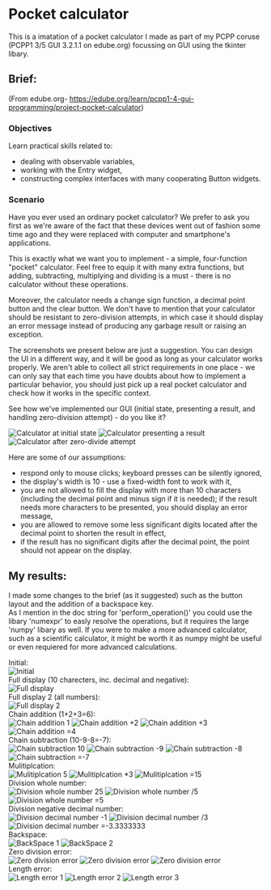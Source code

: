 # Pocket calculator
This is a imatation of a pocket calculator I made as part of my PCPP coruse (PCPP1 3/5 GUI 3.2.1.1 on edube.org) focussing on GUI using the tkinter libary.

## Brief:
(From edube.org- https://edube.org/learn/pcpp1-4-gui-programming/project-pocket-calculator)
### Objectives
Learn practical skills related to:

- dealing with observable variables,
- working with the Entry widget,
- constructing complex interfaces with many cooperating Button widgets.

### Scenario
Have you ever used an ordinary pocket calculator? We prefer to ask you first as we're aware of the fact that these devices went out of fashion some time ago and they were replaced with computer and smartphone's applications.

This is exactly what we want you to implement - a simple, four-function "pocket" calculator. Feel free to equip it with many extra functions, but adding, subtracting, multiplying and dividing is a must - there is no calculator without these operations.

Moreover, the calculator needs a change sign function, a decimal point button and the clear button. We don't have to mention that your calculator should be resistant to zero-division attempts, in which case it should display an error message instead of producing any garbage result or raising an exception.

The screenshots we present below are just a suggestion. You can design the UI in a different way, and it will be good as long as your calculator works properly. We aren't able to collect all strict requirements in one place - we can only say that each time you have doubts about how to implement a particular behavior, you should just pick up a real pocket calculator and check how it works in the specific context.

See how we've implemented our GUI (initial state, presenting a result, and handling zero-division attempt) - do you like it?

![Calculator at initial state](./images/intended_initial.png) 
![Calculator presenting a result](./images/intended_result.png) 
![Calculator after zero-divide attempt](./images/intended_error.png)

Here are some of our assumptions:

- respond only to mouse clicks; keyboard presses can be silently ignored,
- the display's width is 10 - use a fixed-width font to work with it,
- you are not allowed to fill the display with more than 10 characters (including the decimal point and minus sign if it is needed); if the result needs more characters to be presented, you should display an error message,
- you are allowed to remove some less significant digits located after the decimal point to shorten the result in effect,
- if the result has no significant digits after the decimal point, the point should not appear on the display.

## My results:  
I made some changes to the brief (as it suggested) such as the button layout and the addition of a backspace key.  
As I mention in the doc string for 'perform_operation()' you could use the libary 'numexpr' to easly resolve the operations, but it requires the large 'numpy' libary as well. If you were to make a more advanced calculator, such as a scientific calculator, it might be worth it as numpy might be useful or even requiered for more advanced calculations.  

Initial:  
![Initial](./images/initial.png)  
Full display (10 charecters, inc. decimal and negative):  
![Full display](./images/full_display.png)  
Full display 2 (all numbers):  
![Full display 2](./images/full_display_nums.png)  
Chain addition (1+2+3=6):  
![Chain addition 1](./images/chain_add_1.png)
![Chain addition +2](./images/chain_add_2.png)
![Chain addition +3](./images/chain_add_3.png)
![Chain addition =4](./images/chain_add_4.png)  
Chain subtraction (10-9-8=-7):  
![Chain subtraction 10](./images/chain_sub_1.png)
![Chain subtraction -9](./images/chain_sub_2.png)
![Chain subtraction -8](./images/chain_sub_3.png)
![Chain subtraction =-7](./images/chain_sub_4.png)  
Mulitiplcation:  
![Mulitiplcation 5](./images/multi_1.png)
![Mulitiplcation *3](./images/multi_2.png)
![Mulitiplcation =15](./images/multi_3.png)  
Division whole number:  
![Division whole number 25](./images/div_whole_1.png)
![Division whole number /5](./images/div_whole_2.png)
![Division whole number =5](./images/div_whole_3.png)  
Division negative decimal number:  
![Division decimal number -1](./images/div_deci_1.png)
![Division decimal number /3](./images/div_deci_2.png)
![Division decimal number =-3.3333333](./images/div_deci_3.png)  
Backspace:  
![BackSpace 1](./images/backspace_1.png)
![BackSpace 2](./images/backspace_2.png)  
Zero division error:  
![Zero division error](./images/zero_div_error_1.png)
![Zero division error](./images/zero_div_error_2.png)
![Zero division error](./images/zero_div_error_3.png)  
Length error:  
![Length error 1](./images/length_error_1.png)
![Length error 2](./images/length_error_2.png)
![Length error 3](./images/length_error_3.png)  

